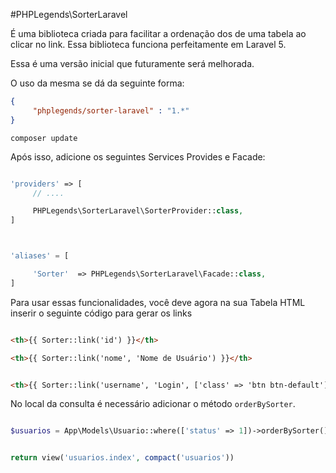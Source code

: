 #PHPLegends\SorterLaravel

É uma biblioteca criada para facilitar a ordenação dos de uma tabela ao clicar no link. Essa biblioteca funciona perfeitamente em Laravel 5.

Essa é uma versão inicial que futuramente será melhorada.


O uso da mesma se dá da seguinte forma:

```json
{
     "phplegends/sorter-laravel" : "1.*"
}
```

`composer update`


Após isso, adicione os seguintes Services Provides e Facade:

```php

'providers' => [
     // ....

     PHPLegends\SorterLaravel\SorterProvider::class,
]



'aliases' = [

     'Sorter'  => PHPLegends\SorterLaravel\Facade::class,
]
```

Para usar essas funcionalidades, você deve agora na sua Tabela HTML inserir o seguinte código para gerar os links


```html

<th>{{ Sorter::link('id') }}</th>

<th>{{ Sorter::link('nome', 'Nome de Usuário') }}</th>


<th>{{ Sorter::link('username', 'Login', ['class' => 'btn btn-default']) }}</th>

```


No local da consulta é necessário adicionar o método `orderBySorter`.

```php

$usuarios = App\Models\Usuario::where(['status' => 1])->orderBySorter()->get();


return view('usuarios.index', compact('usuarios'))

```

